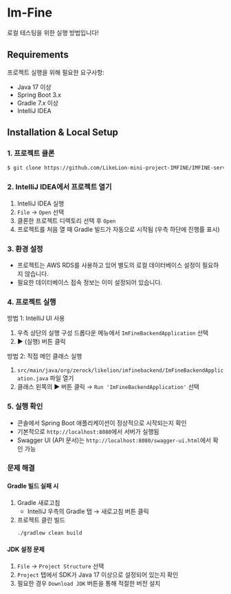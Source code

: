 # Im-Fine

로컬 테스팅을 위한 실행 방법입니다!

## Requirements

프로젝트 실행을 위해 필요한 요구사항:
* Java 17 이상
* Spring Boot 3.x
* Gradle 7.x 이상
* IntelliJ IDEA

## Installation & Local Setup

### 1. 프로젝트 클론
```bash
$ git clone https://github.com/LikeLion-mini-project-IMFINE/IMFINE-server.git
```

### 2. IntelliJ IDEA에서 프로젝트 열기
1. IntelliJ IDEA 실행
2. `File` → `Open` 선택
3. 클론한 프로젝트 디렉토리 선택 후 `Open`
4. 프로젝트를 처음 열 때 Gradle 빌드가 자동으로 시작됨 (우측 하단에 진행률 표시)

### 3. 환경 설정
- 프로젝트는 AWS RDS를 사용하고 있어 별도의 로컬 데이터베이스 설정이 필요하지 않습니다.
- 필요한 데이터베이스 접속 정보는 이미 설정되어 있습니다.

### 4. 프로젝트 실행
방법 1: IntelliJ UI 사용
1. 우측 상단의 실행 구성 드롭다운 메뉴에서 `ImFineBackendApplication` 선택
2. ▶️ (실행) 버튼 클릭

방법 2: 직접 메인 클래스 실행
1. `src/main/java/org/zerock/likelion/imfinebackend/ImFineBackendApplication.java` 파일 열기
2. 클래스 왼쪽의 ▶️ 버튼 클릭 → `Run 'ImFineBackendApplication'` 선택

### 5. 실행 확인
- 콘솔에서 Spring Boot 애플리케이션이 정상적으로 시작되는지 확인
- 기본적으로 `http://localhost:8080`에서 서버가 실행됨
- Swagger UI (API 문서)는 `http://localhost:8080/swagger-ui.html`에서 확인 가능

### 문제 해결

#### Gradle 빌드 실패 시
1. Gradle 새로고침
   - IntelliJ 우측의 Gradle 탭 → 새로고침 버튼 클릭
2. 프로젝트 클린 빌드
   ```bash
   ./gradlew clean build
   ```

#### JDK 설정 문제
1. `File` → `Project Structure` 선택
2. `Project` 탭에서 SDK가 Java 17 이상으로 설정되어 있는지 확인
3. 필요한 경우 `Download JDK` 버튼을 통해 적절한 버전 설치
